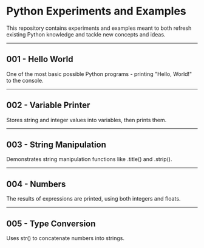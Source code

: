 # Python Experiments and Examples

This repository contains experiments and examples meant to both refresh existing
Python knowledge and tackle new concepts and ideas.

---

## 001 - Hello World

One of the most basic possible Python programs - printing "Hello, World!" to
the console.

---

## 002 - Variable Printer

Stores string and integer values into variables, then prints them.

---

## 003 - String Manipulation

Demonstrates string manipulation functions like .title() and .strip().

---

## 004 - Numbers

The results of expressions are printed, using both integers and floats.

---

## 005 - Type Conversion

Uses str() to concatenate numbers into strings.
